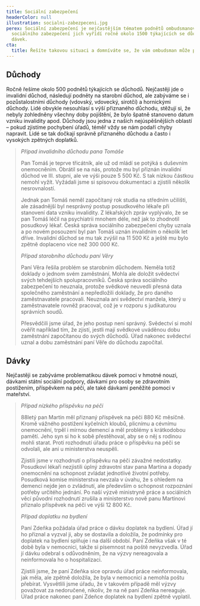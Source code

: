 ```yaml
---
title: Sociální zabezpečení
headerColor: null
illustration: socialni-zabezpeceni.jpg
perex: Sociální zabezpečení je nejčastějším tématem podnětů ombudsmanovi. Odbor
  sociálního zabezpečení jich vyřídí ročně okolo 1500 týkajících se důchodů a
  dávek.
cta:
  title: Řešíte takovou situaci a domníváte se, že vám ombudsman může pomoct?
---
```

## Důchody

Ročně řešíme okolo 500 podnětů týkajících se důchodů. Nejčastěji jde o invalidní důchod, následují podněty na starobní důchod, ale zabýváme se i pozůstalostními důchody (vdovský, vdovecký, sirotčí) a hornickými důchody. Lidé obvykle nesouhlasí s výší přiznaného důchodu, stěžují si, že nebyly zohledněny všechny doby pojištění, že bylo špatně stanoveno datum vzniku invalidity apod. Důchody jsou jedna z našich nejúspěšnějších oblastí – pokud zjistíme pochybení úřadů, téměř vždy se nám podaří chyby napravit. Lidé se tak dočkají správně přiznaného důchodu a často i vysokých zpětných doplatků.

> *Případ invalidního důchodu pana Tomáše*
>
> Pan Tomáš je teprve třicátník, ale už od mládí se potýká s duševním onemocněním. Obrátil se na nás, protože mu byl přiznán invalidní důchod ve III. stupni, ale ve výši pouze 5 500 Kč. S tak nízkou částkou nemohl vyžít. Vyžádali jsme si spisovou dokumentaci a zjistili několik nesrovnalostí.
>
> Jednak pan Tomáš neměl započítaný rok studia na středním učilišti, ale zásadnější byl nesprávný postup posudkového lékaře při stanovení data vzniku invalidity. Z lékařských zpráv vyplývalo, že se pan Tomáš léčil na psychiatrii mnohem déle, než jak to zhodnotil posudkový lékař. Česká správa sociálního zabezpečení chyby uznala a po novém posouzení byl pan Tomáš uznán invalidním o několik let dříve. Invalidní důchod se mu tak zvýšil na 11 500 Kč a ještě mu bylo zpětně doplaceno více než 300 000 Kč.
>
> *Případ starobního důchodu paní Věry*
>
> Paní Věra řešila problém se starobním důchodem. Neměla totiž doklady o jednom svém zaměstnání. Mohla ale doložit svědectví svých tehdejších spolupracovníků. Česká správa sociálního zabezpečení to neuznala, protože svědkové neuvedli přesná data společného zaměstnání a nepředložili doklady, že pro daného zaměstnavatele pracovali. Neuznala ani svědectví manžela, který u zaměstnavatele rovněž pracoval, což je v rozporu s judikaturou správních soudů.
>
> Přesvědčili jsme úřad, že jeho postup není správný. Svědectví si mohl ověřit například tím, že zjistí, jestli mají svědkové uváděnou dobu zaměstnání započítanou do svých důchodů. Úřad nakonec svědectví uznal a dobu zaměstnání paní Věře do důchodu započítal.

## Dávky

Nejčastěji se zabýváme problematikou dávek pomoci v hmotné nouzi, dávkami státní sociální podpory, dávkami pro osoby se zdravotním postižením, příspěvkem na péči, ale také dávkami peněžité pomoci v mateřství.

> *Případ nízkého příspěvku na péči*
>
> 88letý pan Martin měl přiznaný příspěvek na péči 880 Kč měsíčně. Kromě vážného postižení kyčelních kloubů, plicnímu a cévnímu onemocnění, trpěl i mírnou demencí a měl problémy s krátkodobou pamětí. Jeho syn si ho k sobě přestěhoval, aby se o něj s rodinou mohli starat. Proti rozhodnutí úřadu práce o příspěvku na péči se odvolali, ale ani u ministerstva neuspěli.
>
> Zjistili jsme v rozhodnutí o příspěvku na péči závažné nedostatky. Posudkoví lékaři nezjistili úplný zdravotní stav pana Martina a dopady onemocnění na schopnost zvládat jednotlivé životní potřeby. Posudková komise ministerstva nevzala v úvahu, že s ohledem na demenci nejde jen o zvládnutí, ale především o schopnost rozpoznání potřeby určitého jednání. Po naší výzvě ministryně práce a sociálních věcí původní rozhodnutí zrušila a ministerstvo nově panu Martinovi přiznalo příspěvek na péči ve výši 12 800 Kč.
>
> *Případ doplatku na bydlení*
>
> Paní Zdeňka požádala úřad práce o dávku doplatek na bydlení. Úřad jí ho přiznal a vyzval ji, aby se dostavila a doložila, že podmínky pro doplatek na bydlení splňuje i na další období. Paní Zdeňka však v té době byla v nemocnici, takže si písemnost na poště nevyzvedla. Úřad jí dávku odebral s odůvodněním, že na výzvy nereagovala a neinformovala ho o hospitalizaci.
>
> Zjistili jsme, že paní Zdeňka sice opravdu úřad práce neinformovala, jak měla, ale zpětně doložila, že byla v nemocnici a nemohla poštu přebírat. Vysvětlili jsme úřadu, že v takovém případě měl výzvy považovat za nedoručené, nikoliv, že na ně paní Zdeňka nereaguje. Úřad práce nakonec paní Zdeňce doplatek na bydlení zpětně vyplatil.
>
>